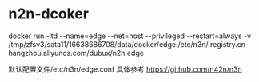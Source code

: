 # n2n-dcoker
docker run -itd --name=edge --net=host --privileged  --restart=always -v /tmp/zfsv3/sata11/16638686708/data/docker/edge:/etc/n3n/ registry.cn-hangzhou.aliyuncs.com/dubux/n2n:edge


默认配置文件/etc/n3n/edge.conf 具体参考 https://github.com/n42n/n3n